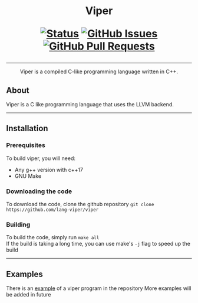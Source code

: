 <h1 align="center">
Viper

[![Status](https://img.shields.io/badge/status-active-success.svg)]() [![GitHub Issues](https://img.shields.io/github/issues/solar-mist/viper.svg)](https://github.com/solar-mist/viper/issues) [![GitHub Pull Requests](https://img.shields.io/github/issues-pr/solar-mist/viper.svg)](https://github.com/solar-mist/viper/pulls)
</h1>

---

<p align="center">
  Viper is a compiled C-like programming language written in C++.
</p>

## About
Viper is a C like programming language that uses the LLVM backend.

---

## Installation
### Prerequisites
To build viper, you will need:
* Any g++ version with c++17
* GNU Make
### Downloading the code
To download the code, clone the github repository `git clone https://github.com/lang-viper/viper`
### Building
To build the code, simply run `make all`
<br>
If the build is taking a long time, you can use make's `-j` flag to speed up the build

---

## Examples
There is an [example](example.vpr) of a viper program in the repository
More examples will be added in future
